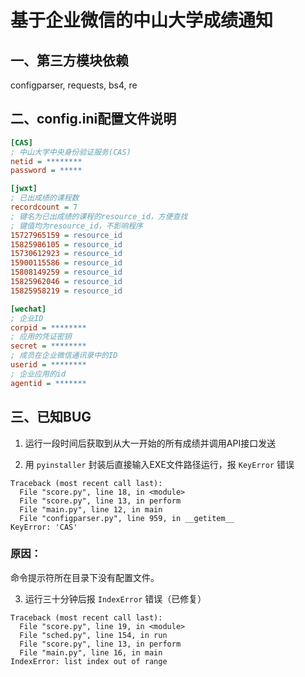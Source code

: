 # 基于企业微信的中山大学成绩通知
## 一、第三方模块依赖
configparser, requests, bs4, re
## 二、config.ini配置文件说明
```ini
[CAS]
; 中山大学中央身份验证服务(CAS)
netid = ********
password = *****

[jwxt]
; 已出成绩的课程数
recordcount = 7
; 键名为已出成绩的课程的resource_id，方便查找
; 键值均为resource_id，不影响程序
15727965159 = resource_id
15825986105 = resource_id
15730612923 = resource_id
15900115586 = resource_id
15808149259 = resource_id
15825962046 = resource_id
15825958219 = resource_id

[wechat]
; 企业ID
corpid = ********
; 应用的凭证密钥
secret = ********
; 成员在企业微信通讯录中的ID
userid = ********
; 企业应用的id
agentid = *******
```
## 三、已知BUG
1. 运行一段时间后获取到从大一开始的所有成绩并调用API接口发送

2. 用 ```pyinstaller``` 封装后直接输入EXE文件路径运行，报 ```KeyError``` 错误
```
Traceback (most recent call last):
  File "score.py", line 18, in <module>
  File "score.py", line 13, in perform
  File "main.py", line 12, in main
  File "configparser.py", line 959, in __getitem__
KeyError: 'CAS'
```
### 原因：
命令提示符所在目录下没有配置文件。

3. 运行三十分钟后报 ```IndexError``` 错误（已修复）
```
Traceback (most recent call last):
  File "score.py", line 19, in <module>
  File "sched.py", line 154, in run
  File "score.py", line 13, in perform
  File "main.py", line 16, in main
IndexError: list index out of range
```
